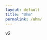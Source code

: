 ```yaml
---
layout: default
title: "Uhm"
permalink: /uhm/
---
```


v2

<script src="https://d3js.org/d3.v6.min.js" defer></script>  
<script src="https://d3js.org/d3-scale.v3.min.js" defer></script>  
<script src="http://jorisvanzundert.net/riddle_d3/app.js" defer></script>  

<div class="chart" id="age_read_mean"></div>  
<div class="chart" id="age_read_hist"></div>  
